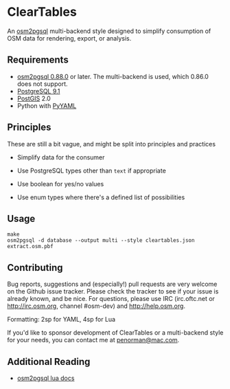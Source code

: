 # ClearTables #

An [osm2pgsql](https://github.com/openstreetmap/osm2pgsql) multi-backend style designed to simplify consumption of OSM data for rendering, export, or analysis.

## Requirements ##

- [osm2pgsql 0.88.0](https://github.com/openstreetmap/osm2pgsql) or later. The multi-backend is used, which 0.86.0 does not support.
- [PostgreSQL 9.1](http://www.postgresql.org/)
- [PostGIS](http://postgis.net/) 2.0
- Python with [PyYAML](http://pyyaml.org/wiki/PyYAML)

## Principles ##

These are still a bit vague, and might be split into principles and practices

* Simplify data for the consumer

* Use PostgreSQL types other than `text` if appropriate

* Use boolean for yes/no values

* Use enum types where there's a defined list of possibilities

## Usage ##

    make
    osm2pgsql -d database --output multi --style cleartables.json extract.osm.pbf

## Contributing ##

Bug reports, suggestions and (especially!) pull requests are very welcome on the Github issue tracker. Please check the tracker to see if your issue is already known, and be nice. For 
questions, please use IRC (irc.oftc.net or http://irc.osm.org, channel #osm-dev) and http://help.osm.org.

Formatting: 2sp for YAML, 4sp for Lua

If you'd like to sponsor development of ClearTables or a multi-backend style for your needs, you can contact me at penorman@mac.com.

## Additional Reading ##

* [osm2pgsql lua docs](https://github.com/openstreetmap/osm2pgsql/blob/master/docs/lua.md)
